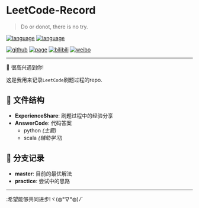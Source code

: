 # LeetCode-Record

> Do or donot, there is no try. ​​​

[![language](https://img.shields.io/badge/language-python-blue.svg)]()
[![language](https://img.shields.io/badge/language-scala-yellow.svg)]()

[![github](https://img.shields.io/badge/Github-wj19816-black)](https://github.com/wj19816)
[![page](https://img.shields.io/badge/个人主页-WangZiduan-green)](https://wj19816.github.io/)
[![bilibili](https://img.shields.io/badge/bilibili-王子段-ff69b4)](https://space.bilibili.com/6842399)
[![weibo](https://img.shields.io/badge/微博-阿静想努力成为程序员呀-white)](https://weibo.com/6449405592)

---

:beers: 很高兴遇到你! 

这是我用来记录`LeetCode`刷题过程的repo.

## :file_folder: 文件结构

- **ExperienceShare**: 刷题过程中的经验分享
- **AnswerCode**: 代码答案
  - python *(主要)*
  - scala  *(辅助学习)*

## :evergreen_tree: 分支记录

- **master**: 目前的最优解法
- **practice**: 尝试中的思路


---

:希望能够共同进步!ヾ(◍°∇°◍)ﾉﾞ
